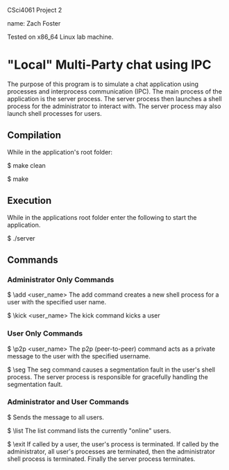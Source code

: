 CSci4061 Project 2

name: Zach Foster

Tested on x86_64 Linux lab machine.

# "Local" Multi-Party chat using IPC
The purpose of this program is to simulate a chat application using processes and interprocess communication (IPC). The main process of the application is the server process. The server process then launches a shell process for the administrator to interact with. The server process may also launch shell processes for users.

## Compilation
While in the application's root folder:

$ make clean

$ make

## Execution
While in the applications root folder enter the following to start the application.

$ ./server

## Commands
### Administrator Only Commands
$ \add <user_name>
The add command creates a new shell process for a user with the specified user name.

$ \kick <user_name>
The kick command kicks a user 

### User Only Commands
$ \p2p <user_name> <message>
The p2p (peer-to-peer) command acts as a private message to the user with the specified username.

$ \seg
The seg command causes a segmentation fault in the user's shell process. The server process is responsible for gracefully handling the segmentation fault.

### Administrator and User Commands
$ <message>
Sends the message to all users.

$ \list
The list command lists the currently "online" users.

$ \exit
If called by a user, the user's process is terminated. If called by the administrator, all user's processes are terminated, then the administrator shell process is terminated. Finally the server process terminates.
